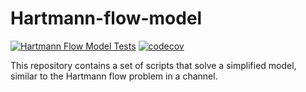 # Hartmann-flow-model

[![Hartmann Flow Model Tests](https://github.com/rahulgaur104/Hartmann-flow-model/actions/workflows/main.yml/badge.svg)](https://github.com/rahulgaur104/Hartmann-flow-model/actions/workflows/main.yml)
[![codecov](https://codecov.io/github/rahulgaur104/Hartmann-flow-model/graph/badge.svg?token=GJ7GZIK5KC)](https://codecov.io/github/rahulgaur104/Hartmann-flow-model)


This repository contains a set of scripts that solve a simplified model, similar to the Hartmann flow problem in a channel.


